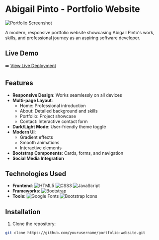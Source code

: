 # Abigail Pinto - Portfolio Website

![Portfolio Screenshot](C:\Users\Goddyteddy2\portfolio-website\images)

A modern, responsive portfolio website showcasing Abigail Pinto's work, skills, and professional journey as an aspiring software developer.

## Live Demo
➡️ [View Live Deployment](https://Abigail-Pinto1.github.io/portfolio-website/) 

## Features

- **Responsive Design**: Works seamlessly on all devices
- **Multi-page Layout**:
  - Home: Professional introduction
  - About: Detailed background and skills
  - Portfolio: Project showcase
  - Contact: Interactive contact form
- **Dark/Light Mode**: User-friendly theme toggle
- **Modern UI**:
  - Gradient effects
  - Smooth animations
  - Interactive elements
- **Bootstrap Components**: Cards, forms, and navigation
- **Social Media Integration**

## Technologies Used

- **Frontend**:
  ![HTML5](https://img.shields.io/badge/-HTML5-E34F26?logo=html5&logoColor=white)
  ![CSS3](https://img.shields.io/badge/-CSS3-1572B6?logo=css3&logoColor=white)
  ![JavaScript](https://img.shields.io/badge/-JavaScript-F7DF1E?logo=javascript&logoColor=black)
- **Frameworks**:
  ![Bootstrap](https://img.shields.io/badge/-Bootstrap-7952B3?logo=bootstrap&logoColor=white)
- **Tools**:
  ![Google Fonts](https://img.shields.io/badge/-Google_Fonts-4285F4?logo=google-fonts&logoColor=white)
  ![Bootstrap Icons](https://img.shields.io/badge/-Bootstrap_Icons-563D7C?logo=bootstrap&logoColor=white)

## Installation

1. Clone the repository:
```bash
git clone https://github.com/yourusername/portfolio-website.git